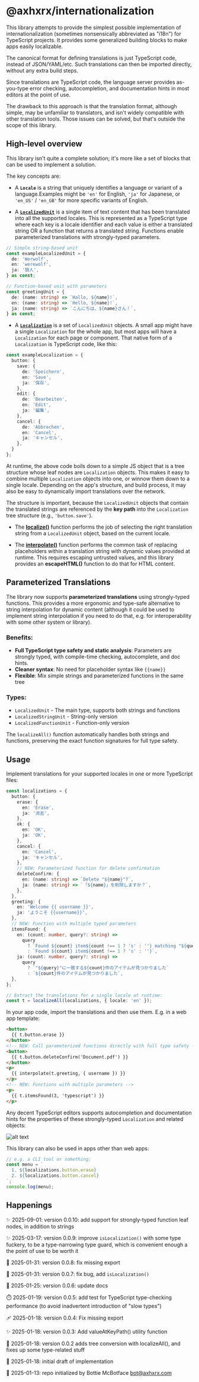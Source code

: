 # @axhxrx/internationalization

This library attempts to provide the simplest possible implementation of internationalization (sometimes nonsensically abbreviated as "i18n") for TypeScript projects. It provides some generalized building blocks to make apps easily localizable.

The canonical format for defining translations is just TypeScript code, instead of JSON/YAML/etc. Such translations can then be imported directly, without any extra build steps.

Since translations are TypeScript code, the language server provides as-you-type error checking, autocompletion, and documentation hints in most editors at the point of use.

The drawback to this approach is that the translation format, although simple, may be unfamiliar to translators, and isn't widely compatible with other translation tools. Those issues can be solved, but that's outside the scope of this library.

## High-level overview

This library isn't quite a complete solution; it's more like a set of blocks that can be used to implement a solution.

The key concepts are:

- A **`Locale`** is a string that uniquely identifies a language or variant of a language.Examples might be `'en'` for English, `'ja'` for Japanese, or `'en_US'` / `'en_GB'` for more specific variants of English.

- A [**`LocalizedUnit`**](./LocalizedUnit.ts) is a single item of text content that has been translated into all the supported locales. This is represented as a TypeScript type where each key is a locale identifier and each value is either a translated string OR a function that returns a translated string. Functions enable parameterized translations with strongly-typed parameters.

```ts
// Simple string-based unit
const exampleLocalizedUnit = {
  de: 'Werwolf',
  en: 'werewolf',
  ja: '狼人',
} as const;

// Function-based unit with parameters
const greetingUnit = {
  de: (name: string) => `Hallo, ${name}!`,
  en: (name: string) => `Hello, ${name}!`,
  ja: (name: string) => `こんにちは、${name}さん！`,
} as const;
```

- A [**`Localization`**](./Localization.ts) is a set of `LocalizedUnit` objects. A small app might have a single `Localization` for the whole app, but most apps will have a `Localization` for each page or component. That native form of a `Localization` is TypeScript code, like this:

```ts
const exampleLocalization = {
  button: {
    save: {
      de: 'Speichern',
      en: 'Save',
      ja: '保存',
    },
    edit: {
      de: 'Bearbeiten',
      en: 'Edit',
      ja: '編集',
    },
    cancel: {
      de: 'Abbrechen',
      en: 'Cancel',
      ja: 'キャンセル',
    },
  }
};
```

At runtime, the above code boils down to a simple JS object that is a tree structure whose leaf nodes are `Localization` objects. This makes it easy to combine multiple `Localization` objects into one, or winnow them down to a single locale. Depending on the app's structure, and build process, it may also be easy to dynamically import translations over the network.

The structure is important, because the `LocalizedUnit` objects that contain the translated strings are referenced by the **key path** into the `Localization` tree structure (e.g., `'button.save'`).

- The [**localize()**](./localize.ts) function performs the job of selecting the right translation string from a `LocalizedUnit` object, based on the current locale.

- The [**interpolate()**](./interpolate.ts) function performs the common task of replacing placeholders within a translation string with dynamic values provided at runtime. This requires escaping untrusted values, and this library provides an **escapeHTML()** function to do that for HTML content.

## Parameterized Translations

The library now supports **parameterized translations** using strongly-typed functions. This provides a more ergonomic and type-safe alternative to string interpolation for dynamic content (although it could be used to implement string interpolation if you need to do that, e.g. for interoperability with some other system or library).

### Benefits:
- **Full TypeScript type safety and static analysis**: Parameters are strongly typed, with compile-time checking, autocomplete, and doc hints.
- **Cleaner syntax**: No need for placeholder syntax like `{{name}}`
- **Flexible**: Mix simple strings and parameterized functions in the same tree

### Types:
- `LocalizedUnit` - The main type, supports both strings and functions
- `LocalizedStringUnit` - String-only version
- `LocalizedFunctionUnit` - Function-only version

The `localizeAll()` function automatically handles both strings and functions, preserving the exact function signatures for full type safety.

## Usage

Implement translations for your supported locales in one or more TypeScript files:

```ts
const localizations = {
  button: {
    erase: {
      en: 'Erase',
      ja: '消去',
    },
    ok: {
      en: 'OK',
      ja: 'OK',
    },
    cancel: {
      en: 'Cancel',
      ja: 'キャンセル',
    },
    // NEW: Parameterized function for delete confirmation
    deleteConfirm: {
      en: (name: string) => `Delete "${name}"?`,
      ja: (name: string) => `「${name}」を削除しますか？`,
    },
  },
  greeting: {
    en: 'Welcome {{ username }}',
    ja: 'ようこそ {{username}}',
  },
  // NEW: Function with multiple typed parameters
  itemsFound: {
    en: (count: number, query?: string) =>
      query
        ? `Found ${count} item${count !== 1 ? 's' : ''} matching "${query}"`
        : `Found ${count} item${count !== 1 ? 's' : ''}`,
    ja: (count: number, query?: string) =>
      query
        ? `"${query}"に一致する${count}件のアイテムが見つかりました`
        : `${count}件のアイテムが見つかりました`,
  },
};

// Extract the translations for a single locale at runtime:
const t = localizeAll(localizations, { locale: 'en' });
```

In your app code, import the translations and then use them. E.g. in a web app template:

```html
<button>
  {{ t.button.erase }}
</button>
<!-- NEW: Call parameterized functions directly with full type safety -->
<button>
  {{ t.button.deleteConfirm('Document.pdf') }}
</button>
<p>
  {{ interpolate(t.greeting, { username }) }}
</p>
<!-- NEW: Functions with multiple parameters -->
<p>
  {{ t.itemsFound(3, 'typescript') }}
</p>
```

Any decent TypeScript editors supports autocompletion and documentation hints for the properties of these strongly-typed `Localization` and related objects:

![alt text](README.screenshot.jpg)

This library can also be used in apps other than web apps:

```typescript
// e.g. a CLI tool or something:
const menu = `
  1. ${localizations.button.erase}
  2. ${localizations.button.cancel}
`;
console.log(menu);
```

## Happenings
✨ 2025-09-01: version 0.0.10: add support for strongly-typed function leaf nodes, in addition to strings

✨ 2025-03-17: version 0.0.9: improve `isLocalization()` with some type fuckery, to be a type-narrowing type guard, which is convenient enough a the point of use to be worth it

🔧 2025-01-31: version 0.0.8: fix missing export

🔧 2025-01-31: version 0.0.7: fix bug, add `isLocalization()`

📖 2025-01-25: version 0.0.6: update docs

⏱️ 2025-01-19: version 0.0.5: add test for TypeScript type-checking performance (to avoid inadvertent introduction of "slow types")

🩹 2025-01-18: version 0.0.4: Fix missing export

✨ 2025-01-18: version 0.0.3: Add valueAtKeyPath() utility function

👹 2025-01-18: version 0.0.2 adds tree conversion with localizeAll(), and fixes up some type-related stuff

👹 2025-01-18: initial draft of implementation

🤖 2025-01-13: repo initialized by Bottie McBotface bot@axhxrx.com
